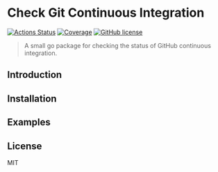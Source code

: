 # Check Git Continuous Integration

[![Actions Status](https://github.com/JessieFrance/check-git-ci/workflows/Build%20and%20Test/badge.svg)](https://github.com/JessieFrance/check-git-ci/actions)
[![Coverage](http://gocover.io/_badge/github.com/JessieFrance/check-git-ci)](https://gocover.io/github.com/JessieFrance/check-git-ci)
[![GitHub license](https://img.shields.io/github/license/JessieFrance/check-git-ci?style=flat-square)](https://github.com/JessieFrance/check-git-ci/blob/main/LICENSE)

> A small go package for checking the status of GitHub continuous integration.

## Introduction

## Installation

## Examples

## License

MIT
